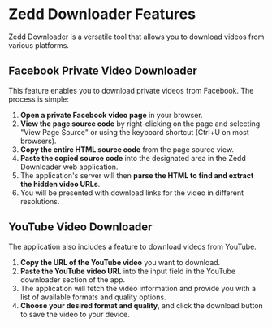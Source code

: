 # Zedd Downloader Features

Zedd Downloader is a versatile tool that allows you to download videos from various platforms.

## Facebook Private Video Downloader

This feature enables you to download private videos from Facebook. The process is simple:

1.  **Open a private Facebook video page** in your browser.
2.  **View the page source code** by right-clicking on the page and selecting "View Page Source" or using the keyboard shortcut (Ctrl+U on most browsers).
3.  **Copy the entire HTML source code** from the page source view.
4.  **Paste the copied source code** into the designated area in the Zedd Downloader web application.
5.  The application's server will then **parse the HTML to find and extract the hidden video URLs**.
6.  You will be presented with download links for the video in different resolutions.

## YouTube Video Downloader

The application also includes a feature to download videos from YouTube.

1.  **Copy the URL of the YouTube video** you want to download.
2.  **Paste the YouTube video URL** into the input field in the YouTube downloader section of the app.
3.  The application will fetch the video information and provide you with a list of available formats and quality options.
4.  **Choose your desired format and quality**, and click the download button to save the video to your device.

